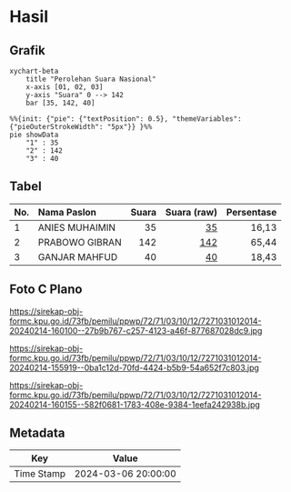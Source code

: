# Hasil

## Grafik

```mermaid
xychart-beta
    title "Perolehan Suara Nasional"
    x-axis [01, 02, 03]
    y-axis "Suara" 0 --> 142
    bar [35, 142, 40]
```

```mermaid
%%{init: {"pie": {"textPosition": 0.5}, "themeVariables": {"pieOuterStrokeWidth": "5px"}} }%%
pie showData
    "1" : 35
    "2" : 142
    "3" : 40
```

## Tabel

| No. | Nama Paslon    | Suara | Suara (raw) | Persentase |
|:--- |:-------------- | -----:| -----------:| ----------:|
| 1   | ANIES MUHAIMIN | 35    | [35][p-1]   | 16,13      |
| 2   | PRABOWO GIBRAN | 142   | [142][p-2]  | 65,44      |
| 3   | GANJAR MAHFUD  | 40    | [40][p-3]   | 18,43      |


[p-1]: https://github.com/gigit-pemilu/pemilu-2024/blob/main/pilpres/hitung-suara/sub/72-sulawesi-tengah/sub/71-kota-palu/sub/03-palu-selatan/sub/1012-tatura-selatan/sub/014-tps/sub/paslon-1.txt
[p-2]: https://github.com/gigit-pemilu/pemilu-2024/blob/main/pilpres/hitung-suara/sub/72-sulawesi-tengah/sub/71-kota-palu/sub/03-palu-selatan/sub/1012-tatura-selatan/sub/014-tps/sub/paslon-2.txt
[p-3]: https://github.com/gigit-pemilu/pemilu-2024/blob/main/pilpres/hitung-suara/sub/72-sulawesi-tengah/sub/71-kota-palu/sub/03-palu-selatan/sub/1012-tatura-selatan/sub/014-tps/sub/paslon-3.txt

## Foto C Plano

https://sirekap-obj-formc.kpu.go.id/73fb/pemilu/ppwp/72/71/03/10/12/7271031012014-20240214-160100--27b9b767-c257-4123-a46f-877687028dc9.jpg

https://sirekap-obj-formc.kpu.go.id/73fb/pemilu/ppwp/72/71/03/10/12/7271031012014-20240214-155919--0ba1c12d-70fd-4424-b5b9-54a652f7c803.jpg

https://sirekap-obj-formc.kpu.go.id/73fb/pemilu/ppwp/72/71/03/10/12/7271031012014-20240214-160155--582f0681-1783-408e-9384-1eefa242938b.jpg


## Metadata

| Key        | Value               |
| ---------- | ------------------- |
| Time Stamp | 2024-03-06 20:00:00 |



